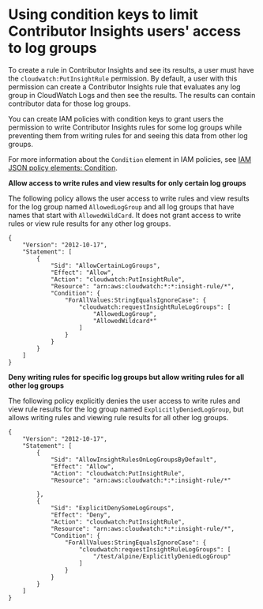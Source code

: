 # Using condition keys to limit Contributor Insights users' access to log groups<a name="iam-cw-condition-keys-contributor"></a>

To create a rule in Contributor Insights and see its results, a user must have the `cloudwatch:PutInsightRule` permission\. By default, a user with this permission can create a Contributor Insights rule that evaluates any log group in CloudWatch Logs and then see the results\. The results can contain contributor data for those log groups\.

You can create IAM policies with condition keys to grant users the permission to write Contributor Insights rules for some log groups while preventing them from writing rules for and seeing this data from other log groups\.

 For more information about the `Condition` element in IAM policies, see [IAM JSON policy elements: Condition](https://docs.aws.amazon.com/IAM/latest/UserGuide/reference_policies_elements_condition.html)\.

**Allow access to write rules and view results for only certain log groups**

The following policy allows the user access to write rules and view results for the log group named `AllowedLogGroup` and all log groups that have names that start with `AllowedWildCard`\. It does not grant access to write rules or view rule results for any other log groups\.

```
{
    "Version": "2012-10-17",
    "Statement": [
        {
            "Sid": "AllowCertainLogGroups",
            "Effect": "Allow",
            "Action": "cloudwatch:PutInsightRule",
            "Resource": "arn:aws:cloudwatch:*:*:insight-rule/*",
            "Condition": {
                "ForAllValues:StringEqualsIgnoreCase": {
                    "cloudwatch:requestInsightRuleLogGroups": [
                        "AllowedLogGroup",
                        "AllowedWildcard*"
                    ]
                }
            }
        }
    ]
}
```

**Deny writing rules for specific log groups but allow writing rules for all other log groups**

The following policy explicitly denies the user access to write rules and view rule results for the log group named `ExplicitlyDeniedLogGroup`, but allows writing rules and viewing rule results for all other log groups\.

```
{
    "Version": "2012-10-17",
    "Statement": [
        {
            "Sid": "AllowInsightRulesOnLogGroupsByDefault",
            "Effect": "Allow",
            "Action": "cloudwatch:PutInsightRule",
            "Resource": "arn:aws:cloudwatch:*:*:insight-rule/*"
          
        },
        {
            "Sid": "ExplicitDenySomeLogGroups",
            "Effect": "Deny",
            "Action": "cloudwatch:PutInsightRule",
            "Resource": "arn:aws:cloudwatch:*:*:insight-rule/*",
            "Condition": {
                "ForAllValues:StringEqualsIgnoreCase": {
                    "cloudwatch:requestInsightRuleLogGroups": [
                        "/test/alpine/ExplicitlyDeniedLogGroup"
                    ]
                }
            }
        }
    ]
}
```